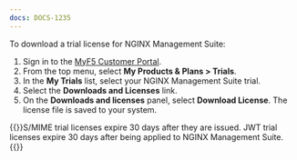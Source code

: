 ```yaml
---
docs: DOCS-1235
---
```


To download a trial license for NGINX Management Suite:

1. Sign in to the [MyF5 Customer Portal](https://account.f5.com/myf5).
2. From the top menu, select **My Products & Plans > Trials**.
3. In the **My Trials** list, select your NGINX Management Suite trial.
4. Select the **Downloads and Licenses** link.
5. On the **Downloads and licenses** panel, select **Download License**. The license file is saved to your system.

{{<note>}}S/MIME trial licenses expire 30 days after they are issued. JWT trial licenses expire 30 days after being applied to NGINX Management Suite.{{</note>}}

